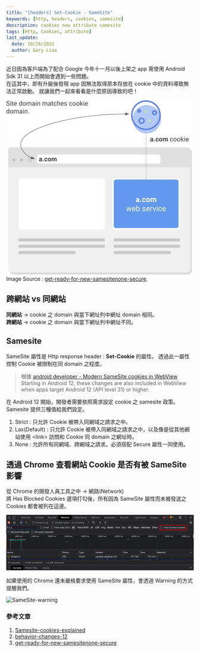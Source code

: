 ```yaml
---
title: "[headers] Set-Cookie - SameSite"
keywords: [http, headers, cookies, samesite]
description: cookies new attribute samesite
tags: [Http, Cookies, attribute]
last_update:
  date: 10/26/2022
  author: Gary Liao
---
```


近日因為客戶端為了配合 Google 今年十一月以後上架之 app 需使用 Android Sdk 31 以上而開始會遇到一些問題。  
在這其中，即有升級後發現 app 因無法取得原本存放在 cookie 中的資料導致無法正常啟動。
就讓我們一起來看看是什麼原因導致的吧！

![SameSiteAttribute](./images/samesite.png)  
Image Source : [get-ready-for-new-samesitenone-secure](https://lh3.googleusercontent.com/AgtxHofbBpva_NgsyGLvLko9J6ZFgWBDk3zqFXz37zWCuokA0xfCciKug5A3-ze7FGlorSWfVoPnwiWC7ydHjkqePG4g09SNQE37eXZfj3oz7buWcTrUMgF6QvdDX__9ks3HJap_).

<!--truncate-->


## 跨網站 vs 同網站

**同網站** -> cookie 之 domain 與當下網址列中網址 domain 相同。  
**跨網站** -> cookie 之 domain 與當下網址列中網址不同。


## Samesite

SameSite 屬性是 Http response header : **Set-Cookie** 的屬性。  透過此一屬性控制 Cookie 被限制在同 domain 之程度。

> 根據 [android developer - Modern SameSite cookies in WebView](https://developer.android.com/about/versions/12/behavior-changes-12#samesite)  
> Starting in Android 12, these changes are also included in WebView when apps target Android 12 (API level 31) or higher.

在 Android 12 開始，開發者需要依照需求設定 cookie 之 samesite 政策。 Samesite 提供三種值給我們設定。

1. Strict : 只允許 Cookie 被帶入同網域之請求之中。  
2. Lax(Default) : 只允許 Cookie 被帶入同網域之請求之中，以及像是從其他網站使用 \<link\> 訪問和 Cookie 同 domain 之網址時。
3. None : 允許所有同網域、跨網域之請求。必須搭配 Secure 屬性一同使用。

## 透過 Chrome 查看網站 Cookie 是否有被 SameSite 影響

從 Chrome 的開發人員工具之中 -> 網路(Network)  
將 Has Blocked Cookies 選項打勾後，所有因為 SameSite 屬性而未被發送之 Cookies 都會被列在這邊。  <br/>

![Chrome-Developer-tools-blocked-cookies](./images/developertools-blocked-cookies.png)  <br/>

如果使用的 Chrome 還未嚴格要求使用 SameSite 屬性，會透過 Warning 的方式提醒我們。

![SameSite-warning](https://miro.medium.com/max/1196/1*_ic3-J1VzXHnAYSRY69aLA.png)



### 參考文章
1. [Samesite-cookies-explained](https://web.dev/samesite-cookies-explained/)  
2. [behavior-changes-12](https://developer.android.com/about/versions/12/behavior-changes-12#samesite)  
3. [get-ready-for-new-samesitenone-secure](https://developers.google.com/search/blog/2020/01/get-ready-for-new-samesitenone-secure)  
